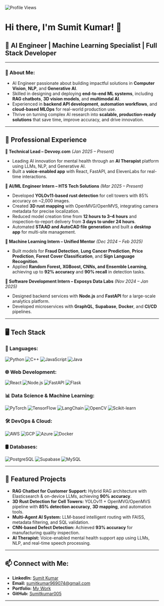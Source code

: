 <p align="left">
  <img src="https://komarev.com/ghpvc/?username=Sumitkumar005&style=flat-square" alt="Profile Views">
</p>

# Hi there, I'm Sumit Kumar! 👋

## 🎯 AI Engineer | Machine Learning Specialist | Full Stack Developer

---

### 🚀 About Me:
- AI Engineer passionate about building impactful solutions in **Computer Vision**, **NLP**, and **Generative AI**.
- Skilled in designing and deploying **end-to-end ML systems**, including **RAG chatbots**, **3D vision models**, and **multimodal AI**.
- Experienced in **backend API development**, **automation workflows**, and **cloud-based MLOps** for real-world production use.
- Thrive on turning complex AI research into **scalable, production-ready solutions** that save time, improve accuracy, and drive innovation.

---

## 💼 Professional Experience

**🔹 Technical Lead – Devvoy.com** *(Jan 2025 – Present)*  
- Leading AI innovation for mental health through an **AI Therapist** platform using LLMs, NLP, and Generative AI.  
- Built a **voice-enabled app** with React, FastAPI, and ElevenLabs for real-time interactions.

**🔹 AI/ML Engineer Intern – HTS Tech Solutions** *(Mar 2025 – Present)*  
- Developed **YOLOv11-based rust detection** for cell towers with 85% accuracy on ~2,000 images.  
- Created **3D rust mapping** with OpenMVG/OpenMVS, integrating camera metadata for precise localization.  
- Reduced model creation time from **12 hours to 3–4 hours** and inspection-to-report delivery from **3 days to under 24 hours**.  
- Automated **STAAD and AutoCAD file generation** and built a **desktop app** for multi-site management.

**🔹 Machine Learning Intern – Unified Mentor** *(Dec 2024 – Feb 2025)*  
- Built models for **Fraud Detection**, **Lung Cancer Prediction**, **Price Prediction**, **Forest Cover Classification**, and **Sign Language Recognition**.  
- Applied **Random Forest, XGBoost, CNNs, and Ensemble Learning**, achieving up to **92% accuracy** and **90% recall** in detection tasks.

**🔹 Software Development Intern – Exposys Data Labs** *(Nov 2024 – Jan 2025)*  
- Designed backend services with **Node.js** and **FastAPI** for a large-scale analytics platform.  
- Developed microservices with **GraphQL**, **Supabase**, **Docker**, and **CI/CD** pipelines.

---

## 🖥️ Tech Stack

### 🔧 Languages:
![Python](https://img.shields.io/badge/Python-3776AB?style=for-the-badge&logo=python&logoColor=white)
![C++](https://img.shields.io/badge/C++-00599C?style=for-the-badge&logo=c%2B%2B&logoColor=white)
![JavaScript](https://img.shields.io/badge/JavaScript-F7DF1E?style=for-the-badge&logo=javascript&logoColor=black)
![Java](https://img.shields.io/badge/Java-007396?style=for-the-badge&logo=java&logoColor=white)

### 🌐 Web Development:
![React](https://img.shields.io/badge/React-20232A?style=for-the-badge&logo=react&logoColor=61DAFB)
![Node.js](https://img.shields.io/badge/Node.js-339933?style=for-the-badge&logo=nodedotjs&logoColor=white)
![FastAPI](https://img.shields.io/badge/FastAPI-009688?style=for-the-badge&logo=fastapi&logoColor=white)
![Flask](https://img.shields.io/badge/Flask-000000?style=for-the-badge&logo=flask&logoColor=white)

### 📊 Data Science & Machine Learning:
![PyTorch](https://img.shields.io/badge/PyTorch-EE4C2C?style=for-the-badge&logo=pytorch&logoColor=white)
![TensorFlow](https://img.shields.io/badge/TensorFlow-FF6F00?style=for-the-badge&logo=tensorflow&logoColor=white)
![LangChain](https://img.shields.io/badge/LangChain-0A0A0A?style=for-the-badge&logo=chainlink&logoColor=white)
![OpenCV](https://img.shields.io/badge/OpenCV-27338e?style=for-the-badge&logo=opencv&logoColor=white)
![Scikit-learn](https://img.shields.io/badge/scikit--learn-F7931E?style=for-the-badge&logo=scikit-learn&logoColor=white)

### 🛠️ DevOps & Cloud:
![AWS](https://img.shields.io/badge/AWS-FF9900?style=for-the-badge&logo=amazonaws&logoColor=white)
![GCP](https://img.shields.io/badge/GCP-4285F4?style=for-the-badge&logo=googlecloud&logoColor=white)
![Azure](https://img.shields.io/badge/Azure-0078D4?style=for-the-badge&logo=microsoftazure&logoColor=white)
![Docker](https://img.shields.io/badge/Docker-2496ED?style=for-the-badge&logo=docker&logoColor=white)

### 🛢 Databases:
![PostgreSQL](https://img.shields.io/badge/PostgreSQL-336791?style=for-the-badge&logo=postgresql&logoColor=white)
![Supabase](https://img.shields.io/badge/Supabase-3FCF8E?style=for-the-badge&logo=supabase&logoColor=white)
![MySQL](https://img.shields.io/badge/MySQL-00758F?style=for-the-badge&logo=mysql&logoColor=white)

---

## 🚀 Featured Projects
- **RAG Chatbot for Customer Support:** Hybrid RAG architecture with Elasticsearch & on-device LLMs, achieving **90% accuracy**.  
- **3D Rust Detection for Cell Towers:** YOLOv11 + OpenMVG/OpenMVS pipeline with **85% detection accuracy**, **3D mapping**, and automation tools.  
- **Multi-Agent AI System:** LLM-based intelligent routing with FAISS, metadata filtering, and SQL validation.  
- **CNN-based Defect Detection:** Achieved **93% accuracy** for manufacturing quality inspection.  
- **AI Therapist:** Voice-enabled mental health support app using LLMs, NLP, and real-time speech processing.

---

## 📫 Connect with Me:
- **LinkedIn:** [Sumit Kumar](https://www.linkedin.com/in/sumit-kumar-02a145239/)
- **Email:** [sumitkumar969074@gmail.com](mailto:sumitkumar969074@gmail.com)
- **Portfolio:** [My Work](https://portfolio-website-b8ka.vercel.app/)
- **GitHub:** [Sumitkumar005](https://github.com/Sumitkumar005)

---
